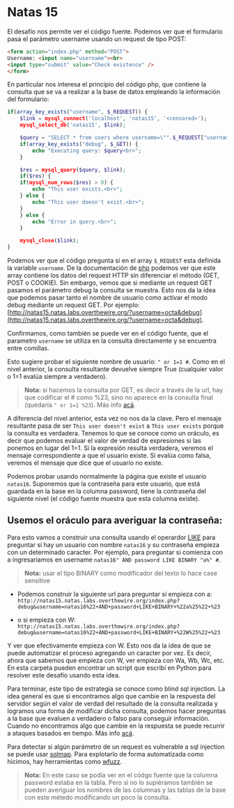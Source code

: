 # Natas 15

El desafío nos permite ver el código fuente. Podemos ver que el formulario pasa el parámetro username usando un request de tipo POST:

```html
<form action="index.php" method="POST">
Username: <input name="username"><br>
<input type="submit" value="Check existence" />
</form>
```

En particular nos interesa el principio del código php, que contiene la consulta que se va a realizar a la base de datos empleando la información del formulario:

```php
if(array_key_exists("username", $_REQUEST)) {
    $link = mysql_connect('localhost', 'natas15', '<censored>');
    mysql_select_db('natas15', $link);

    $query = "SELECT * from users where username=\"".$_REQUEST["username"]."\"";
    if(array_key_exists("debug", $_GET)) {
        echo "Executing query: $query<br>";
    }

    $res = mysql_query($query, $link);
    if($res) {
    if(mysql_num_rows($res) > 0) {
        echo "This user exists.<br>";
    } else {
        echo "This user doesn't exist.<br>";
    }
    } else {
        echo "Error in query.<br>";
    }

    mysql_close($link);
}
```

Podemos ver que el código pregunta si en el array `$_REQUEST` esta definida la variable `username`. De la documentación de [php](https://www.php.net/manual/en/reserved.variables.request.php) podemos ver que este array contiene los datos del request HTTP sin diferenciar el método (GET, POST o COOKIE).
Sin embargo, vemos que si mediante un request GET pasamos el parámetro debug la consulta se muestra.
Esto nos da la idea que podemos pasar tanto el nombre de usuario como activar el modo debug mediante un request GET. Por ejemplo: [http://natas15.natas.labs.overthewire.org/?username=octa&debug](http://natas15.natas.labs.overthewire.org/?username=octa&debug).

Confirmamos, como también se puede ver en el código fuente, que el parametro `username` se utiliza en la consulta directamente y se encuentra entre comillas.

Esto sugiere probar el siguiente nombre de usuario: `" or 1=1 #`.
Como en el nivel anterior, la consulta resultante devuelve siempre True (cualquier valor o 1=1 evalúa siempre a verdadero). 

> __Nota:__ si hacemos la consulta por GET, es decir a través de la url, hay que codificar el # como %23, sino no aparece en la consulta final (quedaría `" or 1=1 %23`). Más info [acá](https://www.w3schools.com/html/html_urlencode.asp).

A diferencia del nivel anterior, esta vez no nos da la clave. Pero el mensaje resultante pasa de ser `This user doesn't exist` a
`This user exists` porque la consulta es verdadera. Tenemos lo que se conoce como un oráculo, es decir que podemos evaluar el valor de verdad de expresiones si las ponemos en lugar del 1=1. Si la expresión resulta verdadera, veremos el mensaje correspondiente a que el usuario existe. Si evalúa como falsa, veremos el mensaje que dice que el usuario no existe.

Podemos probar usando normalmente la página que existe el usuario `natas16`. Suponemos que la contraseña para este usuario, que está guardada en la base en la columna password, tiene la contraseña del siguiente nivel (el código fuente muestra que esta columna existe).

## Usemos el oráculo para averiguar la contraseña:

Para esto vamos a construir una consulta usando el operardor [LIKE](https://www.w3schools.com/SQL/sql_like.asp) para preguntar si hay un usuario con nombre `natas16` y su contraseña empieza con un determinado caracter. Por ejemplo, para preguntar si comienza con a ingresariamos en username `natas16" AND password LIKE BINARY "a%" #`.

> __Nota:__ usar el tipo BINARY como modificador del texto lo hace case sensitive

- Podemos construir la siguiente url para preguntar si empieza con a: `http://natas15.natas.labs.overthewire.org/index.php?debug&username=natas16%22+AND+password+LIKE+BINARY+%22a%25%22+%23`

- o si empieza con W:
`http://natas15.natas.labs.overthewire.org/index.php?debug&username=natas16%22+AND+password+LIKE+BINARY+%22W%25%22+%23`

Y ver que efectivamente empieza con W. Esto nos da la idea de que se puede automatizar el proceso agregando un caracter por vez. Es decir, ahora que sabemos que empieza con W, ver empieza con Wa, Wb, Wc, etc. En esta carpeta pueden encontrar un script que escribí en Python para resolver este desafío usando esta idea.

Para terminar, este tipo de estrategia se conoce como blind sql injection. La idea general es que si encontramos algo que cambie en la respuesta del servidor según el valor de verdad del resultado de la consulta realizada y logramos una forma de modificar dicha consulta, podemos hacer preguntas a la base que evaluen a verdadero o falso para conseguir información. Cuando no encontramos algo que cambie en la respuesta se puede recurrir a ataques basados en tiempo. Más info [acá](https://www.owasp.org/index.php/Blind_SQL_Injection#Time-based).

Para detectar si algún parámetro de un request es vulnerable a sql injection se puede usar [sqlmap](http://sqlmap.org/). Para explotarlo de forma automatizada como hicimos, hay herramientas como [wfuzz](https://wfuzz.readthedocs.io/en/latest/).

> __Nota:__ En este caso se podía ver en el códgo fuente que la columna password estaba en la tabla. Pero si no lo supiéramos también se pueden averiguar los nombres de las columnas y las tablas de la base con este métedo modificando un poco la consulta.
